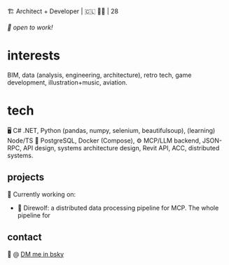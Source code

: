 🏗️ Architect + Developer | 🇨🇱 🏳️‍🌈 | 28

_💼 open to work!_

# interests
BIM, data (analysis, engineering, architecture), retro tech, game development, illustration+music, aviation.


# tech
🖥️ C# .NET, Python (pandas, numpy, selenium, beautifulsoup), (learning) Node/TS
💾 PostgreSQL, Docker (Compose), 
⚙️ MCP/LLM backend, JSON-RPC, API design, systems architecture design, Revit API, ACC, distributed systems.


## projects
🔭 Currently working on:
- 🐺 Direwolf: a distributed data processing pipeline for MCP. The whole pipeline for 


## contact
🦋 @ [DM me in bsky](https://bsky.app/profile/framebuffer.cl)
